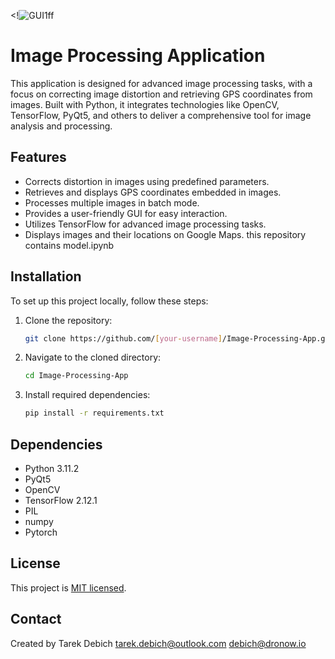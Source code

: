 <!![GUI1ff](file1/ma1.png)
# Image Processing Application

This application is designed for advanced image processing tasks, with a focus on correcting image distortion and retrieving GPS coordinates from images. Built with Python, it integrates technologies like OpenCV, TensorFlow, PyQt5, and others to deliver a comprehensive tool for image analysis and processing.

## Features
- Corrects distortion in images using predefined parameters.
- Retrieves and displays GPS coordinates embedded in images.
- Processes multiple images in batch mode.
- Provides a user-friendly GUI for easy interaction.
- Utilizes TensorFlow for advanced image processing tasks.
- Displays images and their locations on Google Maps.
this repository contains model.ipynb

## Installation

To set up this project locally, follow these steps:

1. Clone the repository:
   ```bash
   git clone https://github.com/[your-username]/Image-Processing-App.git
   ```
2. Navigate to the cloned directory:
   ```bash
   cd Image-Processing-App
   ```
3. Install required dependencies:
   ```bash
   pip install -r requirements.txt
   ```

## Dependencies

- Python  3.11.2
- PyQt5
- OpenCV
- TensorFlow  2.12.1
- PIL
- numpy
- Pytorch


## License

This project is [MIT licensed](https://github.com/[your-username]/Image-Processing-App/blob/main/LICENSE).

## Contact

Created by Tarek Debich 
tarek.debich@outlook.com
debich@dronow.io
